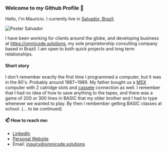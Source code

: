 ### Welcome to my Github Profile 👋

Hello, I'm Mauricio. I currently live in [Salvador, Brazil](https://www.google.com/maps/@-12.9917169,-38.5274353,13z).

![Poster Salvador](https://upload.wikimedia.org/wikipedia/commons/thumb/a/a5/Salvador_Brazil_skyline_%28cropped%29.jpg/640px-Salvador_Brazil_skyline_%28cropped%29.jpg)

I have been working for clients around the globe, and developing business at https://omnicode.solutions, my sole proprietorship consulting company based in Brazil.  I am open to both quick projects and long term relationships.

#### Short story 

I don't remember exactly the first time I programmed a computer, but it was in the 80's. Probably around 1987~1989. My father bought us a [MSX](https://en.wikipedia.org/wiki/MSX) computer with 2 catridge slots and [cassete](https://en.wikipedia.org/wiki/Cassette_tape) connection as well. I remember that I had no idea of how to save anything to the tapes, and there was a game of 200 or 300 lines in BASIC that my older brother and I had to type whenever we wanted to play. By then I rembember getting BASIC classes at school. (... to be continued)

#### 📫 How to reach me:

- [LinkedIn](https://linkedin.com/mauriciovieira)
- [Personal Website](https://mauriciovieira.net)
- Email: inquiry@omnicode.solutions

<!--
**mauriciovieira/mauriciovieira** is a ✨ _special_ ✨ repository because its `README.md` (this file) appears on your GitHub profile.

Here are some ideas to get you started:

- 🔭 I’m currently working on ...
- 🌱 I’m currently learning ...
- 👯 I’m looking to collaborate on ...
- 🤔 I’m looking for help with ...
- 💬 Ask me about ...
- 📫 How to reach me: ...
- 😄 Pronouns: ...
- ⚡ Fun fact: ...
-->
